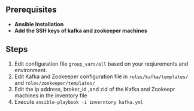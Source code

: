 ## Prerequisites

* **Ansible Installation**
* **Add the SSH keys of kafka and zookeeper machines**


## Steps

1. Edit configuration file ```group_vars/all``` based on your reqiurements and environment.
2. Edit Kafka and Zookeeper configuration file in ```roles/kafka/templates/``` and ```roles/zookeeper/templates/```
3. Edit the ip address, broker_id ,and zid of the Kafka and Zookeepr machines in the inventory file
4. Execute ```ansible-playbook -i inverntory kafka.yml```

